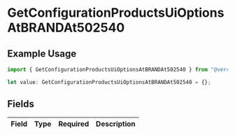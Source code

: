 # GetConfigurationProductsUiOptionsAtBRANDAt502540

## Example Usage

```typescript
import { GetConfigurationProductsUiOptionsAtBRANDAt502540 } from "@vercel/sdk/models/getconfigurationproductsop.js";

let value: GetConfigurationProductsUiOptionsAtBRANDAt502540 = {};
```

## Fields

| Field       | Type        | Required    | Description |
| ----------- | ----------- | ----------- | ----------- |